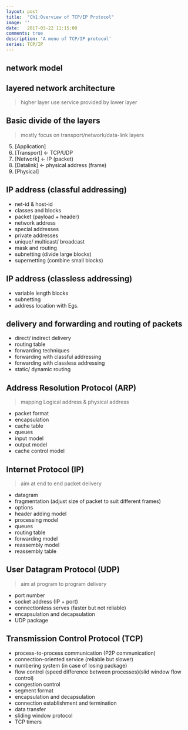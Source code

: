 ```yaml
---
layout: post
title:  "Ch1:Overview of TCP/IP Protocol"
image: ''
date:   2017-03-22 11:15:00
comments: true
description: 'A menu of TCP/IP protocol'
series: TCP/IP
---
```


## network model

## layered network architecture
>higher layer use service provided by lower layer

## Basic divide of the layers
>mostly focus on transport/network/data-link layers

5. [Application]
4. [Transport] <- TCP/UDP
3. [Network] <- IP (packet)
2. [Datalink] <- physical address (frame)
1. [Physical]

## IP address (classful addressing)
* net-id & host-id
* classes and blocks
* packet (payload + header)
* network address
* special addresses
* private addresses
* unique/ multicast/ broadcast
* mask and routing
* subnetting (divide large blocks)
* supernetting (combine small blocks)

## IP address (classless addressing)
* variable length blocks
* subnetting
* address location with Egs.

## delivery and forwarding and routing of packets
* direct/ indirect delivery
* routing table
* forwarding techniques
* forwarding with classful addressing
* forwarding with classless addressing
* static/ dynamic routing

## Address Resolution Protocol (ARP)
>mapping Logical address & physical address

* packet format
* encapsulation
* cache table
* queues
* input model
* output model
* cache control model

## Internet Protocol (IP)
>aim at end to end packet delivery

* datagram
* fragmentation (adjust size of packet to suit different frames)
* options
* header adding model
* processing model
* queues
* routing table
* forwarding model
* reassembly model
* reassembly table

## User Datagram Protocol (UDP)
>aim at program to program delivery

* port number
* socket address (IP + port)
* connectionless serves (faster but not reliable)
* encapsulation and decapsulation
* UDP package

## Transmission Control Protocol  (TCP)
* process-to-process communication (P2P communication)
* connection-oriented service (reliable but slower)
* numbering system (in case of losing package)
* flow control (speed difference between processes)(slid window flow control)
* congestion control
* segment format
* encapsulation and decapsulation
* connection establishment and termination
* data transfer
* sliding window protocol
* TCP timers